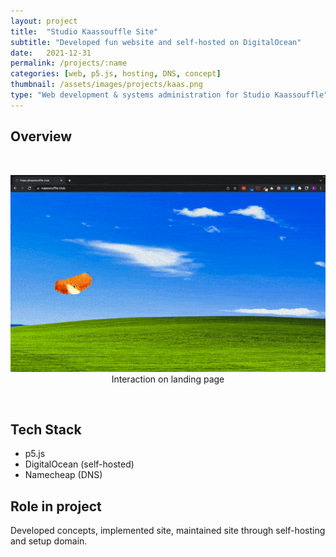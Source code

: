 ```yaml
---
layout: project
title:  "Studio Kaassouffle Site"
subtitle: "Developed fun website and self-hosted on DigitalOcean"
date:   2021-12-31
permalink: /projects/:name
categories: [web, p5.js, hosting, DNS, concept]
thumbnail: /assets/images/projects/kaas.png
type: "Web development & systems administration for Studio Kaassouffle"
---
```


## Overview

<!-- A digital platform to enable local municipalities to start and accelerate energy transition initiatives. Read more on <a href="https://digitalsocietyschool.org/project/empower-energy-transition/" target="_blank">[project page]</a>. -->

<br/>
<p align="center">
<img src="/assets/images/projects/kaassouffle-landing.gif" alt="Screenshot of Empower site" title="Screenshot of empower" width="800px" />
<br/>
Interaction on landing page
</p>

<br/>

## Tech Stack
 - p5.js
 - DigitalOcean (self-hosted)
 - Namecheap (DNS)

## Role in project
Developed concepts, implemented site, maintained site through self-hosting and setup domain.

<!-- <a href="https://github.com/kwansupp/room-bot" target="_blank">[Repo]</a> -->